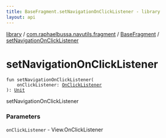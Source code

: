 ```yaml
---
title: BaseFragment.setNavigationOnClickListener - library
layout: api
---
```


<div class='api-docs-breadcrumbs'><a href="../../index.html">library</a> / <a href="../index.html">com.raphaelbussa.navutils.fragment</a> / <a href="index.html">BaseFragment</a> / <a href="./set-navigation-on-click-listener.html">setNavigationOnClickListener</a></div>

# setNavigationOnClickListener

<div class="signature"><code><span class="keyword">fun </span><span class="identifier">setNavigationOnClickListener</span><span class="symbol">(</span><br/>&nbsp;&nbsp;&nbsp;&nbsp;<span class="parameterName" id="com.raphaelbussa.navutils.fragment.BaseFragment$setNavigationOnClickListener(android.view.View.OnClickListener)/onClickListener">onClickListener</span><span class="symbol">:</span>&nbsp;<a href="https://developer.android.com/reference/android/view/View/OnClickListener.html"><span class="identifier">OnClickListener</span></a><br/><span class="symbol">)</span><span class="symbol">: </span><a href="https://kotlinlang.org/api/latest/jvm/stdlib/kotlin/-unit/index.html"><span class="identifier">Unit</span></a></code></div>

setNavigationOnClickListener

### Parameters

<code>onClickListener</code> - View.OnClickListener